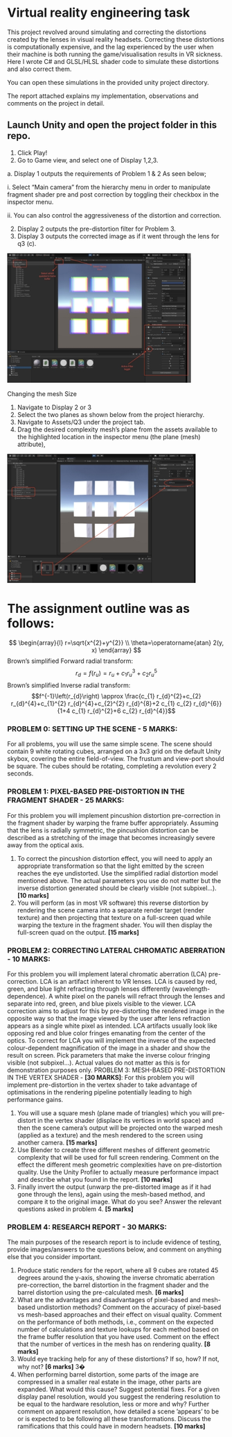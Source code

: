 # Virtual reality engineering task
This project revolved around simulating and correcting the distortions created by the lenses in visual reality headsets. Correcting these distortions is computationally expensive, and the lag experienced by the user when their machine is both running the game/visualisation results in VR sickness. Here I wrote C# and GLSL/HLSL shader code to simulate these distortions and also correct them.

You can open these simulations in the provided unity project directory.

The report attached explains my implementation, observations and comments on the project in detail.

## Launch Unity and open the project folder in this repo.

1. Click Play!
1. Go to Game view, and select one of Display 1,2,3.

a. Display 1 outputs the requirements of Problem 1 & 2 As seen below;

i. Select “Main camera” from the hierarchy menu in order to manipulate fragment shader pre and post correction by toggling their checkbox in the inspector menu.

ii. You can also control the aggressiveness of the distortion and correction.

2. Display 2 outputs the pre-distortion filter for Problem 3.
2. Display 3 outputs the corrected image as if it went through the lens for q3 (c).

![](./assets/Aspose.Words.c3e234b5-c884-4dba-9bcc-b1dee65eb87a.001.jpeg)

Changing the mesh Size

1. Navigate to Display 2 or 3
1. Select the two planes as shown below from the project hierarchy.
1. Navigate to Assets/Q3 under the project tab.
1. Drag the desired complexity mesh’s plane from the assets available to the highlighted location in the inspector menu (the plane (mesh) attribute),

![](./assets/Aspose.Words.c3e234b5-c884-4dba-9bcc-b1dee65eb87a.002.jpeg)

# The assignment outline was as follows:
$$
\begin{array}{l}
r=\sqrt{x^{2}+y^{2}} \\
\theta=\operatorname{atan} 2(y, x)
\end{array}
$$
Brown’s simplified Forward radial transform:
$$ r_{d}=f\left(r_{u}\right)=r_{u}+c_{1} r_{u}^{3}+c_{2} r_{u}^{5}$$
Brown’s simplified Inverse radial transform:
$$f^{-1}\left(r_{d}\right) \approx \frac{c_{1} r_{d}^{2}+c_{2} r_{d}^{4}+c_{1}^{2} r_{d}^{4}+c_{2}^{2} r_{d}^{8}+2 c_{1} c_{2} r_{d}^{6}}{1+4 c_{1} r_{d}^{2}+6 c_{2} r_{d}^{4}}$$
### PROBLEM 0: SETTING UP THE SCENE - 5 MARKS:
For all problems, you will use the same simple scene. The scene should contain 9 white rotating cubes,
arranged on a 3x3 grid on the default Unity skybox, covering the entire field-of-view. The frustum and
view-port should be square. The cubes should be rotating, completing a revolution every 2 seconds.

### PROBLEM 1: PIXEL-BASED PRE-DISTORTION IN THE FRAGMENT SHADER - 25 MARKS:
For this problem you will implement pincushion distortion pre-correction in the fragment shader by
warping the frame buffer appropriately. Assuming that the lens is radially symmetric, the pincushion
distortion can be described as a stretching of the image that becomes increasingly severe away from the
optical axis.
1. To correct the pincushion distortion effect, you will need to apply an appropriate transformation
so that the light emitted by the screen reaches the eye undistorted. Use the simplified radial
distortion model mentioned above. The actual parameters you use do not matter but the inverse
distortion generated should be clearly visible (not subpixel...). **[10 marks]**
2. You will perform (as in most VR software) this reverse distortion by rendering the scene camera
into a separate render target (render texture) and then projecting that texture on a full-screen quad
while warping the texture in the fragment shader. You will then display the full-screen quad on
the output. **[15 marks]**
### PROBLEM 2: CORRECTING LATERAL CHROMATIC ABERRATION - 10 MARKS:
For this problem you will implement lateral chromatic aberration (LCA) pre-correction. LCA is an
artifact inherent to VR lenses. LCA is caused by red, green, and blue light refracting through lenses
differently (wavelength-dependence). A white pixel on the panels will refract through the lenses and
separate into red, green, and blue pixels visible to the viewer.
LCA correction aims to adjust for this by pre-distorting the rendered image in the opposite way so that
the image viewed by the user after lens refraction appears as a single white pixel as intended. LCA
artifacts usually look like opposing red and blue color fringes emanating from the center of the optics.
To correct for LCA you will implement the inverse of the expected colour-dependent magnification
of the image in a shader and show the result on screen. Pick parameters that make the inverse colour
fringing visible (not subpixel...). Actual values do not matter as this is for demonstration purposes only.
PROBLEM 3: MESH-BASED PRE-DISTORTION IN THE VERTEX SHADER - **[30 MARKS]**:
For this problem you will implement pre-distortion in the vertex shader to take advantage of optimisations in the rendering pipeline potentially leading to high performance gains.
1. You will use a square mesh (plane made of triangles) which you will pre-distort in the vertex
shader (displace its vertices in world space) and then the scene camera’s output will be projected
onto the warped mesh (applied as a texture) and the mesh rendered to the screen using another
camera. **[15 marks]**
2. Use Blender to create three different meshes of different geometric complexity that will be used
for full screen rendering. Comment on the effect the different mesh geometric complexities have
on pre-distortion quality. Use the Unity Profiler to actually measure performance impact and
describe what you found in the report. **[10 marks]**
3. Finally invert the output (unwarp the pre-distorted image as if it had gone through the lens),
again using the mesh-based method, and compare it to the original image. What do you see?
Answer the relevant questions asked in problem 4. **[5 marks]**
### PROBLEM 4: RESEARCH REPORT - 30 MARKS:
The main purposes of the research report is to include evidence of testing, provide images/answers to
the questions below, and comment on anything else that you consider important.
1. Produce static renders for the report, where all 9 cubes are rotated 45 degrees around the y-axis,
showing the inverse chromatic aberration pre-correction, the barrel distortion in the fragment
shader and the barrel distortion using the pre-calculated mesh. **[6 marks]**
2. What are the advantages and disadvantages of pixel-based and mesh-based undistortion methods?
Comment on the accuracy of pixel-based vs mesh-based approaches and their effect on visual
quality. Comment on the performance of both methods, i.e., comment on the expected number
of calculations and texture lookups for each method based on the frame buffer resolution that
you have used. Comment on the effect that the number of vertices in the mesh has on rendering
quality. **[8 marks]**
3. Would eye tracking help for any of these distortions? If so, how? If not, why not? **[6 marks]**
3�
4. When performing barrel distortion, some parts of the image are compressed in a smaller real
estate in the image, other parts are expanded. What would this cause? Suggest potential fixes.
For a given display panel resolution, would you suggest the rendering resolution to be equal to
the hardware resolution, less or more and why? Further comment on apparent resolution, how
detailed a scene ’appears’ to be or is expected to be following all these transformations. Discuss
the ramifications that this could have in modern headsets. **[10 marks]**
